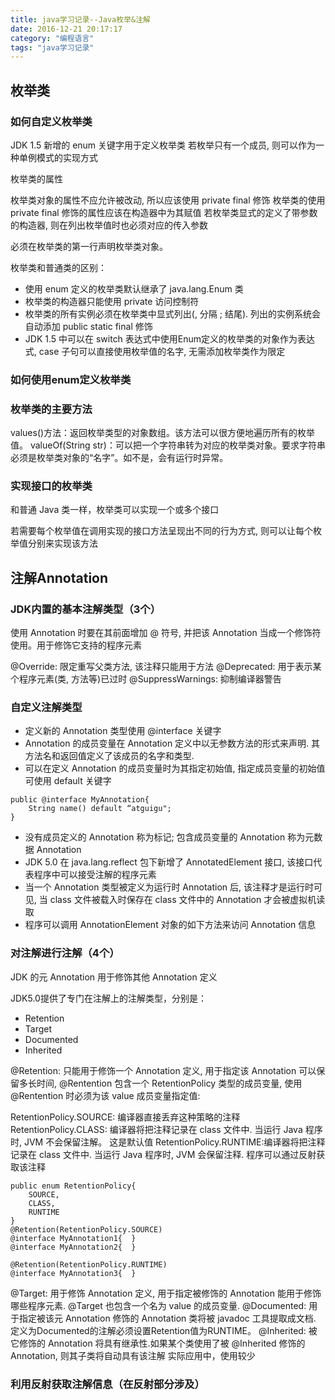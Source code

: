 ```yaml
---
title: java学习记录--Java枚举&注解
date: 2016-12-21 20:17:17
category: "编程语言"
tags: "java学习记录"
---
```


## 枚举类

### 如何自定义枚举类

JDK 1.5 新增的 enum 关键字用于定义枚举类
若枚举只有一个成员, 则可以作为一种单例模式的实现方式

枚举类的属性

枚举类对象的属性不应允许被改动, 所以应该使用 private final 修饰
枚举类的使用 private final 修饰的属性应该在构造器中为其赋值
若枚举类显式的定义了带参数的构造器, 则在列出枚举值时也必须对应的传入参数

必须在枚举类的第一行声明枚举类对象。

枚举类和普通类的区别：

* 使用 enum 定义的枚举类默认继承了 java.lang.Enum 类
* 枚举类的构造器只能使用 private 访问控制符
* 枚举类的所有实例必须在枚举类中显式列出(, 分隔    ; 结尾). 列出的实例系统会自动添加 public static final 修饰
* JDK 1.5 中可以在 switch 表达式中使用Enum定义的枚举类的对象作为表达式, case 子句可以直接使用枚举值的名字, 无需添加枚举类作为限定



### 如何使用enum定义枚举类




### 枚举类的主要方法

values()方法：返回枚举类型的对象数组。该方法可以很方便地遍历所有的枚举值。
valueOf(String str)：可以把一个字符串转为对应的枚举类对象。要求字符串必须是枚举类对象的“名字”。如不是，会有运行时异常。


### 实现接口的枚举类

和普通 Java 类一样，枚举类可以实现一个或多个接口

若需要每个枚举值在调用实现的接口方法呈现出不同的行为方式, 则可以让每个枚举值分别来实现该方法

## 注解Annotation

### JDK内置的基本注解类型（3个）

使用 Annotation 时要在其前面增加 @ 符号, 并把该 Annotation 当成一个修饰符使用。用于修饰它支持的程序元素


@Override: 限定重写父类方法, 该注释只能用于方法
@Deprecated: 用于表示某个程序元素(类, 方法等)已过时
@SuppressWarnings: 抑制编译器警告


### 自定义注解类型

* 定义新的 Annotation 类型使用 @interface 关键字
* Annotation 的成员变量在 Annotation 定义中以无参数方法的形式来声明. 其方法名和返回值定义了该成员的名字和类型. 
* 可以在定义 Annotation 的成员变量时为其指定初始值, 指定成员变量的初始值可使用 default 关键字
```
public @interface MyAnnotation{
	String name() default “atguigu";
}
```
* 没有成员定义的 Annotation 称为标记; 包含成员变量的 Annotation 称为元数据 Annotation
* JDK 5.0 在 java.lang.reflect 包下新增了 AnnotatedElement 接口, 该接口代表程序中可以接受注解的程序元素
* 当一个 Annotation 类型被定义为运行时 Annotation 后, 该注释才是运行时可见, 当 class 文件被载入时保存在 class 文件中的 Annotation 才会被虚拟机读取
* 程序可以调用 AnnotationElement 对象的如下方法来访问 Annotation 信息



### 对注解进行注解（4个）

JDK 的元 Annotation 用于修饰其他 Annotation 定义

JDK5.0提供了专门在注解上的注解类型，分别是：
* Retention
* Target
* Documented
* Inherited

@Retention: 只能用于修饰一个 Annotation 定义, 用于指定该 Annotation 可以保留多长时间, @Rentention 包含一个 RetentionPolicy 类型的成员变量, 使用 @Rentention 时必须为该 value 成员变量指定值:

RetentionPolicy.SOURCE: 编译器直接丢弃这种策略的注释
RetentionPolicy.CLASS: 编译器将把注释记录在 class 文件中. 当运行 Java 程序时, JVM 不会保留注解。 这是默认值
RetentionPolicy.RUNTIME:编译器将把注释记录在 class 文件中. 当运行 Java 程序时, JVM 会保留注释. 程序可以通过反射获取该注释

```
public enum RetentionPolicy{
	SOURCE,
	CLASS,
	RUNTIME
}
@Retention(RetentionPolicy.SOURCE)
@interface MyAnnotation1{  }
@interface MyAnnotation2{  }

@Retention(RetentionPolicy.RUNTIME)
@interface MyAnnotation3{  }
```

@Target: 用于修饰 Annotation 定义, 用于指定被修饰的 Annotation 能用于修饰哪些程序元素. @Target 也包含一个名为 value 的成员变量.
@Documented: 用于指定被该元 Annotation 修饰的 Annotation 类将被 javadoc 工具提取成文档.
定义为Documented的注解必须设置Retention值为RUNTIME。
@Inherited: 被它修饰的 Annotation 将具有继承性.如果某个类使用了被 @Inherited 修饰的 Annotation, 则其子类将自动具有该注解
实际应用中，使用较少



### 利用反射获取注解信息（在反射部分涉及）



